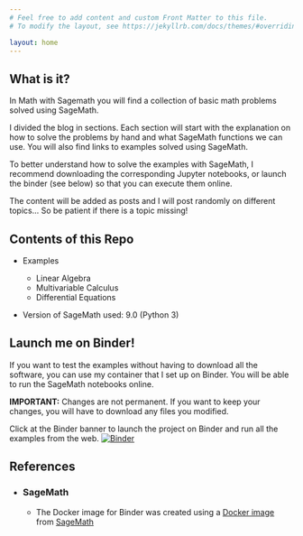 ```yaml
---
# Feel free to add content and custom Front Matter to this file.
# To modify the layout, see https://jekyllrb.com/docs/themes/#overriding-theme-defaults

layout: home
---
```

## What is it?

In Math with Sagemath you will find a collection of basic math problems solved using SageMath.

I divided the blog in sections. Each section will start with the explanation on how to solve the problems by hand and what SageMath functions we can use. You will also find links to examples solved using SageMath.

To better understand how to solve the examples with SageMath, I recommend downloading the corresponding Jupyter notebooks, or launch the binder (see below) so that you can execute them online.

The content will be added as posts and I will post randomly on different topics... So be patient if there is a topic missing!

## Contents of this Repo

* Examples
    - Linear Algebra
    - Multivariable Calculus
    - Differential Equations

* Version of SageMath used: 9.0 (Python 3)

## Launch me on Binder!

If you want to test the examples without having to download all the software, you can use my container that I set up on Binder. You will be able to run the SageMath notebooks online.

**IMPORTANT:** Changes are not permanent. If you want to keep your changes, you will have to download any files you modified.

Click at the Binder banner to launch the project on Binder and run all the examples from the web.
[![Binder](https://mybinder.org/badge_logo.svg)](https://mybinder.org/v2/gh/dbalague/mathwithsagemath.git/master)

## References ##
- ### SageMath ###
    * The Docker image for Binder was created using a [Docker image](https://hub.docker.com/r/sagemath/sagemath) from [SageMath](https://sagemath.org/) 
